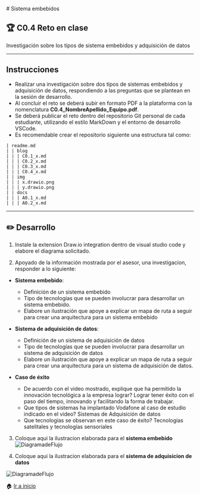 ﻿﻿# Sistema embebidos

## :trophy: C0.4 Reto en clase

Investigación sobre los tipos de sistema embebidos y adquisición de datos

___

## Instrucciones

- Realizar una investigación sobre dos tipos de sistemas embebidos y adquisición de datos, respondiendo a las preguntas que se plantean en la sesión de desarrollo.
- Al concluir el reto se deberá subir en formato PDF a la plataforma con la nomenclatura **C0.4_NombreApellido_Equipo.pdf**.
- Se deberá publicar el reto dentro del repositorio Git personal de cada estudiante, utilizando el estilo MarkDown y el entorno de desarrollo VSCode.
- Es recomendable crear el repositorio siguiente una estructura tal como:
  
```
| readme.md
| | blog
| | | C0.1_x.md
| | | C0.2_x.md
| | | C0.3_x.md
| | | C0.4_x.md
| | img
| | | x.drawio.png
| | | y.drawio.png
| | docs
| | | A0.1_x.md
| | | A0.2_x.md
```
___

## :pencil2:  Desarrollo

1. Instale la extension Draw.io integration dentro de visual studio code y elabore el diagrama solicitado.
    
2. Apoyado de la información mostrada por el asesor, una investigacion, responder a lo siguiente:

- **Sistema embebido**:

  - Definición de un sistema embebido
  - Tipo de tecnologías que se pueden involucrar para desarrollar un sistema embebido.
  - Elabore un ilustración que apoye a explicar un mapa de ruta a seguir para crear una arquitectura para un sistema embebido

- **Sistema de adquisición de datos**:

  - Definición de un sistema de adquisición de datos
  - Tipo de tecnologías que se pueden involucrar para desarrollar un sistema de adquisición de datos
  - Elabore un ilustración que apoye a explicar un mapa de ruta a seguir para crear una arquitectura para un sistema de adquisición de datos.

- **Caso de éxito**

  - De acuerdo con el video mostrado, explique que ha permitido la innovación tecnológica a la empresa lograr? Lograr tener éxito con el paso del tiempo, innovando y facilitando la forma de trabajar.
  - Que tipos de sistemas ha implantado Vodafone al caso de estudio indicado en el video? Sistemas de Adquisición de datos
  - Que tecnologías se observan en este caso de éxito? Tecnologías satelitales y tecnologías sensoriales

3. Coloque aqui la ilustracion elaborada para el **sistema embebido**
![DiagramadeFlujo](https://scontent.ftij3-1.fna.fbcdn.net/v/t1.15752-9/120065813_976342586163400_6067980597599833999_n.png?_nc_cat=100&_nc_sid=b96e70&_nc_eui2=AeGVFEpMDb-ngRFqzZVxXwYfyNrKo2ww8vvI2sqjbDDy-wF_X6mAFbW2exZWeZyNbCJn4idp20xkaAIa3yh_pHma&_nc_ohc=IpN-xCVGJBgAX83s4pS&_nc_ht=scontent.ftij3-1.fna&oh=9ef11ddc61cfc091ac55d29dbabf2a2c&oe=5F935215)

4. Coloque aqui la ilustracion elaborada para el **sistema de adquisicion de datos**

![DiagramadeFlujo](https://scontent.ftij3-1.fna.fbcdn.net/v/t1.15752-9/120262127_1222356551456720_8834637036492776270_n.png?_nc_cat=104&_nc_sid=b96e70&_nc_eui2=AeFEkUcSXYgFyHktePRhKoEZMQQ574d39VkxBDnvh3f1WWUtV1Vih0d127XCkrdvuH9Rjp7slao1G6h3C83zYEq-&_nc_ohc=Dm5IaRRCTbEAX85B7Wh&_nc_ht=scontent.ftij3-1.fna&oh=24b20859e2177e87e01f49b479fa5409&oe=5F93CD1B)
   
:house: [Ir a inicio](https://github.com/OscarAbrahamH/AnalisisAvanzado_Desarrollo/blob/master/AbrahamHDocs/blog/C0.4_OscarHuerta_Zeppelin.md)

